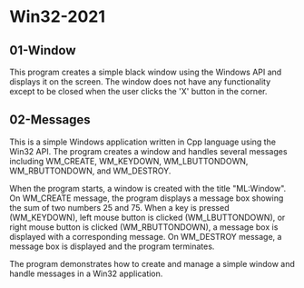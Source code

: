 # Win32-2021

## 01-Window
This program creates a simple black window using the Windows API and displays it on the screen. The window does not have any functionality except to be closed when the user clicks the 'X' button in the corner.

## 02-Messages
This is a simple Windows application written in Cpp language using the Win32 API. The program creates a window and handles several messages including WM_CREATE, WM_KEYDOWN, WM_LBUTTONDOWN, WM_RBUTTONDOWN, and WM_DESTROY.

When the program starts, a window is created with the title "ML:Window". On WM_CREATE message, the program displays a message box showing the sum of two numbers 25 and 75. When a key is pressed (WM_KEYDOWN), left mouse button is clicked (WM_LBUTTONDOWN), or right mouse button is clicked (WM_RBUTTONDOWN), a message box is displayed with a corresponding message. On WM_DESTROY message, a message box is displayed and the program terminates.

The program demonstrates how to create and manage a simple window and handle messages in a Win32 application.
